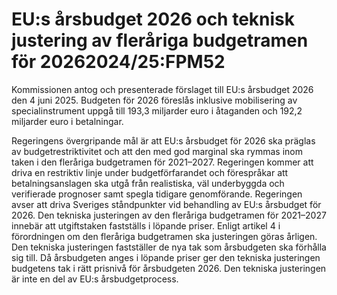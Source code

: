 # EU:s årsbudget 2026 och teknisk justering av fleråriga budgetramen för 20262024/25:FPM52

Kommissionen antog och presenterade förslaget till EU:s årsbudget 2026 den 4 juni 2025. Budgeten för 2026 föreslås inklusive mobilisering av specialinstrument uppgå till 193,3 miljarder euro i åtaganden och 192,2 miljarder euro i betalningar.

Regeringens övergripande mål är att EU:s årsbudget för 2026 ska präglas av budgetrestriktivitet och att den med god marginal ska rymmas inom taken i den fleråriga budgetramen för 2021–2027. Regeringen kommer att driva en restriktiv linje under budgetförfarandet och förespråkar att betalningsanslagen ska utgå från realistiska, väl underbyggda och verifierade prognoser samt spegla tidigare genomförande. Regeringen avser att driva Sveriges ståndpunkter vid behandling av EU:s årsbudget för 2026. Den tekniska justeringen av den fleråriga budgetramen för 2021–2027 innebär att utgiftstaken fastställs i löpande priser. Enligt artikel 4 i förordningen om den fleråriga budgetramen ska justeringen göras årligen. Den tekniska justeringen fastställer de nya tak som årsbudgeten ska förhålla sig till. Då årsbudgeten anges i löpande priser ger den tekniska justeringen budgetens tak i rätt prisnivå för årsbudgeten 2026. Den tekniska justeringen är inte en del av EU:s årsbudgetprocess.
